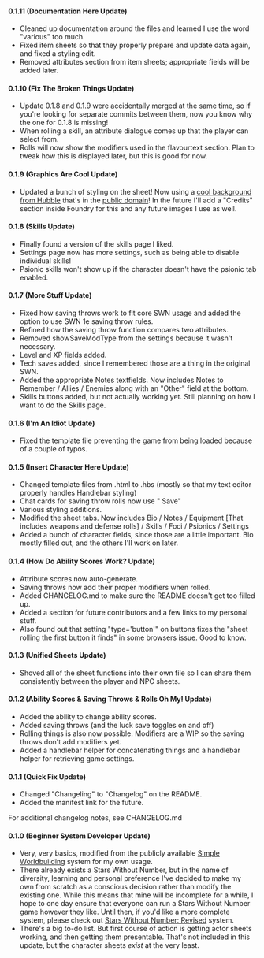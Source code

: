 #### 0.1.11 (Documentation Here Update)
* Cleaned up documentation around the files and learned I use the word "various" too much.
* Fixed item sheets so that they properly prepare and update data again, and fixed a styling edit.
* Removed attributes section from item sheets; appropriate fields will be added later.

#### 0.1.10 (Fix The Broken Things Update)
* Update 0.1.8 and 0.1.9 were accidentally merged at the same time, so if you're looking for separate commits between them, now you know why the one for 0.1.8 is missing!
* When rolling a skill, an attribute dialogue comes up that the player can select from.
* Rolls will now show the modifiers used in the flavourtext section. Plan to tweak how this is displayed later, but this is good for now.

#### 0.1.9 (Graphics Are Cool Update)
* Updated a bunch of styling on the sheet! Now using a [cool background from Hubble](https://hubblesite.org/contents/media/images/2020/58/4778-Image) that's in the [public domain](https://hubblesite.org/copyright)! In the future I'll add a "Credits" section inside Foundry for this and any future images I use as well.

#### 0.1.8 (Skills Update)
* Finally found a version of the skills page I liked.
* Settings page now has more settings, such as being able to disable individual skills!
* Psionic skills won't show up if the character doesn't have the psionic tab enabled.

#### 0.1.7 (More Stuff Update)
* Fixed how saving throws work to fit core SWN usage and added the option to use SWN 1e saving throw rules.
* Refined how the saving throw function compares two attributes.
* Removed showSaveModType from the settings because it wasn't necessary.
* Level and XP fields added.
* Tech saves added, since I remembered those are a thing in the original SWN.
* Added the appropriate Notes textfields. Now includes Notes to Remember / Allies / Enemies along with an "Other" field at the bottom.
* Skills buttons added, but not actually working yet. Still planning on how I want to do the Skills page.

#### 0.1.6 (I'm An Idiot Update)
* Fixed the template file preventing the game from being loaded because of a couple of typos.

#### 0.1.5 (Insert Character Here Update)
* Changed template files from .html to .hbs (mostly so that my text editor properly handles Handlebar styling)
* Chat cards for saving throw rolls now use "<Saving Throw> Save"
* Various styling additions.
* Modified the sheet tabs. Now includes Bio / Notes / Equipment [That includes weapons and defense rolls] / Skills / Foci / Psionics / Settings
* Added a bunch of character fields, since those are a little important. Bio mostly filled out, and the others I'll work on later.

#### 0.1.4 (How Do Ability Scores Work? Update)
* Attribute scores now auto-generate.
* Saving throws now add their proper modifiers when rolled.
* Added CHANGELOG.md to make sure the README doesn't get too filled up.
* Added a section for future contributors and a few links to my personal stuff.
* Also found out that setting "type='button'" on buttons fixes the "sheet rolling the first button it finds" in some browsers issue. Good to know.

#### 0.1.3 (Unified Sheets Update)
* Shoved all of the sheet functions into their own file so I can share them consistently between the player and NPC sheets.

#### 0.1.2 (Ability Scores & Saving Throws & Rolls Oh My! Update)
* Added the ability to change ability scores.
* Added saving throws (and the luck save toggles on and off)
* Rolling things is also now possible. Modifiers are a WIP so the saving throws don't add modifiers yet.
* Added a handlebar helper for concatenating things and a handlebar helper for retrieving game settings.

#### 0.1.1 (Quick Fix Update)
* Changed "Changeling" to "Changelog" on the README.
* Added the manifest link for the future.

For additional changelog notes, see CHANGELOG.md

#### 0.1.0 (Beginner System Developer Update)
* Very, very basics, modified from the publicly available [Simple Worldbuilding](https://gitlab.com/foundrynet/worldbuilding/) system for my own usage.
* There already exists a Stars Without Number, but in the name of diversity, learning and personal preference I've decided to make my own from scratch as a conscious decision rather than modify the existing one. While this means that mine will be incomplete for a while, I hope to one day ensure that everyone can run a Stars Without Number game however they like. Until then, if you'd like a more complete system, please check out [Stars Without Number: Revised](https://github.com/Spice-King/foundry-swnr/) system.
* There's a big to-do list. But first course of action is getting actor sheets working, and then getting them presentable. That's not included in this update, but the character sheets *exist* at the very least.
